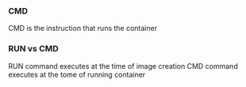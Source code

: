 ### CMD 

CMD is the instruction that runs the container

### RUN vs CMD
RUN command executes at the time of image creation 
CMD command executes at the tome of running container